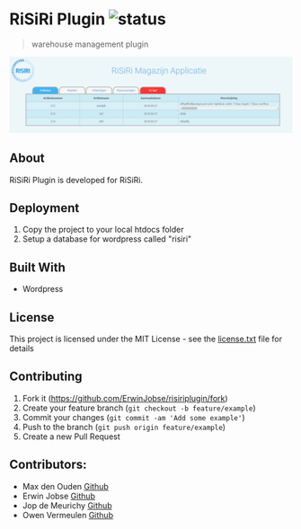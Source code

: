 # RiSiRi Plugin ![status](https://travis-ci.com/ErwinJobse/risiriplugin.svg?branch=beta)
> warehouse management plugin

![](risiri.PNG)

## About
RiSiRi Plugin is developed for RiSiRi. 


## Deployment
1. Copy the project to your local htdocs folder
2. Setup a database for wordpress called "risiri"

## Built With
* Wordpress


## License
This project is licensed under the MIT License - see the [license.txt](license.txt) file for details

## Contributing

1. Fork it (<https://github.com/ErwinJobse/risiriplugin/fork>)
2. Create your feature branch (`git checkout -b feature/example`)
3. Commit your changes (`git commit -am 'Add some example'`)
4. Push to the branch (`git push origin feature/example`)
5. Create a new Pull Request

## Contributors: 
* Max den Ouden [Github](https://github.com/MextroNL)
* Erwin Jobse [Github](https://github.com/ErwinJobse)
* Jop de Meurichy [Github](https://github.com/jopdm)
* Owen Vermeulen [Github](https://github.com/gitjehub12)
